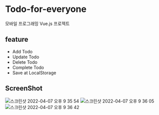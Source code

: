 # Todo-for-everyone
모바일 프로그래밍 Vue.js 프로젝트

## feature
- Add Todo
- Update Todo
- Delete Todo
- Complete Todo
- Save at LocalStorage

## ScreenShot
![스크린샷 2022-04-07 오후 9 35 54](https://user-images.githubusercontent.com/79133770/162200230-71d69d33-991a-4086-b618-61a47de4c26e.png)
![스크린샷 2022-04-07 오후 9 36 05](https://user-images.githubusercontent.com/79133770/162200245-93aa977f-e800-43b4-a393-2264656b5455.png)
![스크린샷 2022-04-07 오후 9 36 42](https://user-images.githubusercontent.com/79133770/162200255-8557fbe2-2545-4d78-a7c9-df4dba5e96ed.png)
